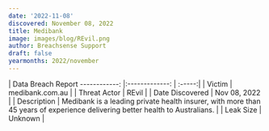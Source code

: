 ```yaml
---
date: '2022-11-08'
discovered: November 08, 2022
title: Medibank
image: images/blog/REvil.png
author: Breachsense Support
draft: false
yearmonths: 2022/november
---
```



| Data Breach Report
------------:     |:-------------:    | :-----:|
| Victim      | medibank.com.au      | 
| Threat Actor      | REvil      | 
| Date Discovered      | Nov 08, 2022      | 
| Description      | Medibank is a leading private health insurer, with more than 45 years of experience delivering better health to Australians.      | 
| Leak Size      | Unknown      | 

